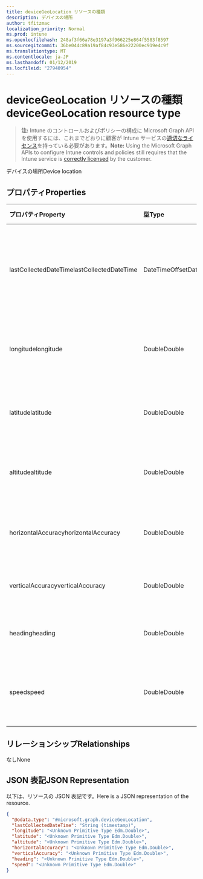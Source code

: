 ```yaml
---
title: deviceGeoLocation リソースの種類
description: デバイスの場所
author: tfitzmac
localization_priority: Normal
ms.prod: intune
ms.openlocfilehash: 248af3f66a78e3197a3f966225e864f5583f8597
ms.sourcegitcommit: 36be044c89a19af84c93e586e22200ec919e4c9f
ms.translationtype: MT
ms.contentlocale: ja-JP
ms.lasthandoff: 01/12/2019
ms.locfileid: "27940954"
---
```

# <a name="devicegeolocation-resource-type"></a><span data-ttu-id="76c13-103">deviceGeoLocation リソースの種類</span><span class="sxs-lookup"><span data-stu-id="76c13-103">deviceGeoLocation resource type</span></span>

> <span data-ttu-id="76c13-104">**注:** Intune のコントロールおよびポリシーの構成に Microsoft Graph API を使用するには、これまでどおりに顧客が Intune サービスの[適切なライセンス](https://go.microsoft.com/fwlink/?linkid=839381)を持っている必要があります。</span><span class="sxs-lookup"><span data-stu-id="76c13-104">**Note:** Using the Microsoft Graph APIs to configure Intune controls and policies still requires that the Intune service is [correctly licensed](https://go.microsoft.com/fwlink/?linkid=839381) by the customer.</span></span>

<span data-ttu-id="76c13-105">デバイスの場所</span><span class="sxs-lookup"><span data-stu-id="76c13-105">Device location</span></span>
## <a name="properties"></a><span data-ttu-id="76c13-106">プロパティ</span><span class="sxs-lookup"><span data-stu-id="76c13-106">Properties</span></span>
|<span data-ttu-id="76c13-107">プロパティ</span><span class="sxs-lookup"><span data-stu-id="76c13-107">Property</span></span>|<span data-ttu-id="76c13-108">型</span><span class="sxs-lookup"><span data-stu-id="76c13-108">Type</span></span>|<span data-ttu-id="76c13-109">説明</span><span class="sxs-lookup"><span data-stu-id="76c13-109">Description</span></span>|
|:---|:---|:---|
|<span data-ttu-id="76c13-110">lastCollectedDateTime</span><span class="sxs-lookup"><span data-stu-id="76c13-110">lastCollectedDateTime</span></span>|<span data-ttu-id="76c13-111">DateTimeOffset</span><span class="sxs-lookup"><span data-stu-id="76c13-111">DateTimeOffset</span></span>|<span data-ttu-id="76c13-112">場所が記録された、UTC を基準とする時刻</span><span class="sxs-lookup"><span data-stu-id="76c13-112">Time at which location was recorded, relative to UTC</span></span>|
|<span data-ttu-id="76c13-113">longitude</span><span class="sxs-lookup"><span data-stu-id="76c13-113">longitude</span></span>|<span data-ttu-id="76c13-114">Double</span><span class="sxs-lookup"><span data-stu-id="76c13-114">Double</span></span>|<span data-ttu-id="76c13-115">デバイスの場所の経度座標</span><span class="sxs-lookup"><span data-stu-id="76c13-115">Longitude coordinate of the device's location</span></span>|
|<span data-ttu-id="76c13-116">latitude</span><span class="sxs-lookup"><span data-stu-id="76c13-116">latitude</span></span>|<span data-ttu-id="76c13-117">Double</span><span class="sxs-lookup"><span data-stu-id="76c13-117">Double</span></span>|<span data-ttu-id="76c13-118">デバイスの場所の緯度座標</span><span class="sxs-lookup"><span data-stu-id="76c13-118">Latitude coordinate of the device's location</span></span>|
|<span data-ttu-id="76c13-119">altitude</span><span class="sxs-lookup"><span data-stu-id="76c13-119">altitude</span></span>|<span data-ttu-id="76c13-120">Double</span><span class="sxs-lookup"><span data-stu-id="76c13-120">Double</span></span>|<span data-ttu-id="76c13-121">海抜標高 (メートル単位)</span><span class="sxs-lookup"><span data-stu-id="76c13-121">Altitude, given in meters above sea level</span></span>|
|<span data-ttu-id="76c13-122">horizontalAccuracy</span><span class="sxs-lookup"><span data-stu-id="76c13-122">horizontalAccuracy</span></span>|<span data-ttu-id="76c13-123">Double</span><span class="sxs-lookup"><span data-stu-id="76c13-123">Double</span></span>|<span data-ttu-id="76c13-124">経度と緯度の精度 (メートル単位)</span><span class="sxs-lookup"><span data-stu-id="76c13-124">Accuracy of longitude and latitude in meters</span></span>|
|<span data-ttu-id="76c13-125">verticalAccuracy</span><span class="sxs-lookup"><span data-stu-id="76c13-125">verticalAccuracy</span></span>|<span data-ttu-id="76c13-126">Double</span><span class="sxs-lookup"><span data-stu-id="76c13-126">Double</span></span>|<span data-ttu-id="76c13-127">標高の精度 (メートル単位)</span><span class="sxs-lookup"><span data-stu-id="76c13-127">Accuracy of altitude in meters</span></span>|
|<span data-ttu-id="76c13-128">heading</span><span class="sxs-lookup"><span data-stu-id="76c13-128">heading</span></span>|<span data-ttu-id="76c13-129">Double</span><span class="sxs-lookup"><span data-stu-id="76c13-129">Double</span></span>|<span data-ttu-id="76c13-130">真北を基準とする方角</span><span class="sxs-lookup"><span data-stu-id="76c13-130">Heading in degrees from true north</span></span>|
|<span data-ttu-id="76c13-131">speed</span><span class="sxs-lookup"><span data-stu-id="76c13-131">speed</span></span>|<span data-ttu-id="76c13-132">Double</span><span class="sxs-lookup"><span data-stu-id="76c13-132">Double</span></span>|<span data-ttu-id="76c13-133">デバイスの移動速度 (m/秒)</span><span class="sxs-lookup"><span data-stu-id="76c13-133">Speed the device is traveling in meters per second</span></span>|

## <a name="relationships"></a><span data-ttu-id="76c13-134">リレーションシップ</span><span class="sxs-lookup"><span data-stu-id="76c13-134">Relationships</span></span>
<span data-ttu-id="76c13-135">なし</span><span class="sxs-lookup"><span data-stu-id="76c13-135">None</span></span>
## <a name="json-representation"></a><span data-ttu-id="76c13-136">JSON 表記</span><span class="sxs-lookup"><span data-stu-id="76c13-136">JSON Representation</span></span>
<span data-ttu-id="76c13-137">以下は、リソースの JSON 表記です。</span><span class="sxs-lookup"><span data-stu-id="76c13-137">Here is a JSON representation of the resource.</span></span>
<!-- {
  "blockType": "resource",
  "@odata.type": "microsoft.graph.deviceGeoLocation"
}
-->
``` json
{
  "@odata.type": "#microsoft.graph.deviceGeoLocation",
  "lastCollectedDateTime": "String (timestamp)",
  "longitude": "<Unknown Primitive Type Edm.Double>",
  "latitude": "<Unknown Primitive Type Edm.Double>",
  "altitude": "<Unknown Primitive Type Edm.Double>",
  "horizontalAccuracy": "<Unknown Primitive Type Edm.Double>",
  "verticalAccuracy": "<Unknown Primitive Type Edm.Double>",
  "heading": "<Unknown Primitive Type Edm.Double>",
  "speed": "<Unknown Primitive Type Edm.Double>"
}
```



